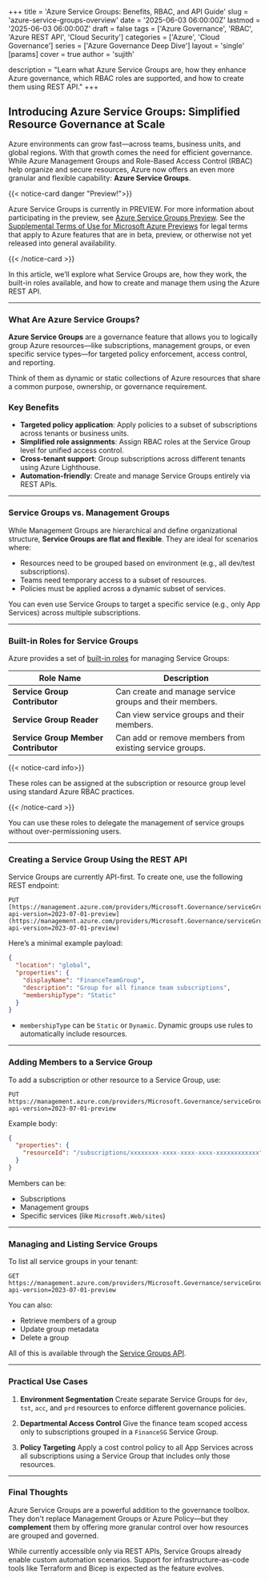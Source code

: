 +++
title = 'Azure Service Groups: Benefits, RBAC, and API Guide'
slug = 'azure-service-groups-overview'
date = '2025-06-03 06:00:00Z'
lastmod = '2025-06-03 06:00:00Z'
draft = false
tags = ['Azure Governance', 'RBAC', 'Azure REST API', 'Cloud Security']
categories = ['Azure', 'Cloud Governance']
series = ['Azure Governance Deep Dive']
layout = 'single'
[params]
  cover = true
  author = 'sujith'

description = "Learn what Azure Service Groups are, how they enhance Azure governance, which RBAC roles are supported, and how to create them using REST API."
+++

## Introducing Azure Service Groups: Simplified Resource Governance at Scale

Azure environments can grow fast—across teams, business units, and global regions. With that growth comes the need for efficient governance. While Azure Management Groups and Role-Based Access Control (RBAC) help organize and secure resources, Azure now offers an even more granular and flexible capability: **Azure Service Groups**.

{{< notice-card danger "Preview!">}}

Azure Service Groups is currently in PREVIEW. For more information about participating in the preview, see [Azure Service Groups Preview](https://learn.microsoft.com/en-us/azure/governance/service-groups/overview). See the [Supplemental Terms of Use for Microsoft Azure Previews](https://learn.microsoft.com/en-us/legal/cognitive-services/terms) for legal terms that apply to Azure features that are in beta, preview, or otherwise not yet released into general availability.

{{< /notice-card >}}

In this article, we’ll explore what Service Groups are, how they work, the built-in roles available, and how to create and manage them using the Azure REST API.

---

### What Are Azure Service Groups?

**Azure Service Groups** are a governance feature that allows you to logically group Azure resources—like subscriptions, management groups, or even specific service types—for targeted policy enforcement, access control, and reporting.

Think of them as dynamic or static collections of Azure resources that share a common purpose, ownership, or governance requirement.

### Key Benefits

- **Targeted policy application**: Apply policies to a subset of subscriptions across tenants or business units.
- **Simplified role assignments**: Assign RBAC roles at the Service Group level for unified access control.
- **Cross-tenant support**: Group subscriptions across different tenants using Azure Lighthouse.
- **Automation-friendly**: Create and manage Service Groups entirely via REST APIs.

---

### Service Groups vs. Management Groups

While Management Groups are hierarchical and define organizational structure, **Service Groups are flat and flexible**. They are ideal for scenarios where:

- Resources need to be grouped based on environment (e.g., all dev/test subscriptions).
- Teams need temporary access to a subset of resources.
- Policies must be applied across a dynamic subset of services.

You can even use Service Groups to target a specific service (e.g., only App Services) across multiple subscriptions.

---

### Built-in Roles for Service Groups

Azure provides a set of [built-in roles](https://learn.microsoft.com/en-us/azure/governance/service-groups/manage-service-groups#rbac-permissions) for managing Service Groups:

| Role Name                            | Description                                                                 |
|--------------------------------------|-----------------------------------------------------------------------------|
| **Service Group Contributor**        | Can create and manage service groups and their members.                     |
| **Service Group Reader**             | Can view service groups and their members.                                  |
| **Service Group Member Contributor** | Can add or remove members from existing service groups.                     |

{{< notice-card info>}}

These roles can be assigned at the subscription or resource group level using standard Azure RBAC practices.

{{< /notice-card >}}

You can use these roles to delegate the management of service groups without over-permissioning users.

---

### Creating a Service Group Using the REST API

Service Groups are currently API-first. To create one, use the following REST endpoint:

```http
PUT [https://management.azure.com/providers/Microsoft.Governance/serviceGroups/{serviceGroupName}?api-version=2023-07-01-preview](https://management.azure.com/providers/Microsoft.Governance/serviceGroups/{serviceGroupName}?api-version=2023-07-01-preview)

```

Here’s a minimal example payload:

```json
{
  "location": "global",
  "properties": {
    "displayName": "FinanceTeamGroup",
    "description": "Group for all finance team subscriptions",
    "membershipType": "Static"
  }
}
```

* `membershipType` can be `Static` or `Dynamic`. Dynamic groups use rules to automatically include resources.

---

### Adding Members to a Service Group

To add a subscription or other resource to a Service Group, use:

```http
PUT https://management.azure.com/providers/Microsoft.Governance/serviceGroups/{serviceGroupName}/members/{memberId}?api-version=2023-07-01-preview
```

Example body:

```json
{
  "properties": {
    "resourceId": "/subscriptions/xxxxxxxx-xxxx-xxxx-xxxx-xxxxxxxxxxxx"
  }
}
```

Members can be:

- Subscriptions
- Management groups
- Specific services (like `Microsoft.Web/sites`)

---

### Managing and Listing Service Groups

To list all service groups in your tenant:

```http
GET https://management.azure.com/providers/Microsoft.Governance/serviceGroups?api-version=2023-07-01-preview
```

You can also:

- Retrieve members of a group
- Update group metadata
- Delete a group

All of this is available through the [Service Groups API](https://learn.microsoft.com/en-us/azure/governance/service-groups/create-service-group-rest-api).

---

### Practical Use Cases

1. **Environment Segmentation**
   Create separate Service Groups for `dev`, `tst`, `acc`, and `prd` resources to enforce different governance policies.

2. **Departmental Access Control**
   Give the finance team scoped access only to subscriptions grouped in a `FinanceSG` Service Group.

3. **Policy Targeting**
   Apply a cost control policy to all App Services across all subscriptions using a Service Group that includes only those resources.

---

### Final Thoughts

Azure Service Groups are a powerful addition to the governance toolbox. They don't replace Management Groups or Azure Policy—but they **complement** them by offering more granular control over how resources are grouped and governed.

While currently accessible only via REST APIs, Service Groups already enable custom automation scenarios. Support for infrastructure-as-code tools like Terraform and Bicep is expected as the feature evolves.
